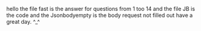 hello
the file fast is the answer for questions from 1 too 14
and the file JB is the code and the Jsonbodyempty is the body request not filled out
have a great day. 
^_^
